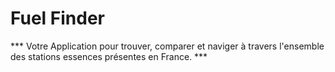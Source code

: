 # Fuel Finder

*** Votre Application pour trouver, comparer et naviger à travers l'ensemble des stations essences présentes en France. ***